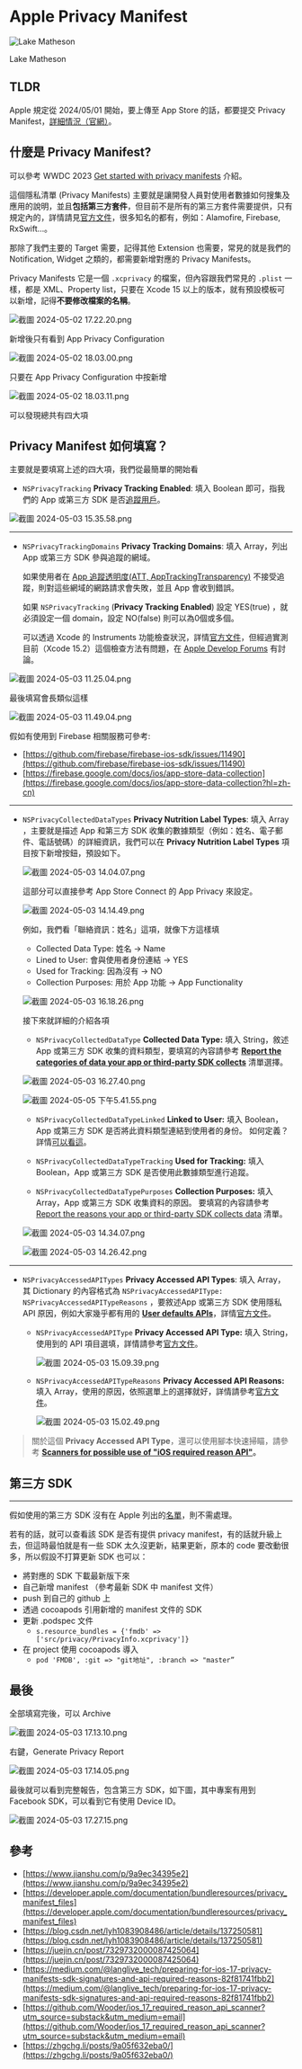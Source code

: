 # Apple Privacy Manifest


![Lake Matheson](https://github.com/chengyang1380/ProgrammingNotes/blob/main/Images/Apple%20Privacy%20Manifest/IMG_0687.jpg?raw=true)

Lake Matheson

## TLDR

Apple 規定從 2024/05/01 開始，要上傳至 App Store 的話，都要提交 Privacy Manifest，[詳細情況（官網）](https://developer.apple.com/documentation/bundleresources/privacy_manifest_files/adding_a_privacy_manifest_to_your_app_or_third-party_sdk)。

## 什麼是 Privacy Manifest?

可以參考 WWDC 2023 [Get started with privacy manifests](https://developer.apple.com/videos/play/wwdc2023/10060) 介紹。

這個隱私清單 (Privacy Manifests) 主要就是讓開發人員對使用者數據如何搜集及應用的說明，並且**包括第三方套件**，但目前不是所有的第三方套件需要提供，只有規定內的，詳情請見[官方文件](https://developer.apple.com/support/third-party-SDK-requirements/)，很多知名的都有，例如：Alamofire, Firebase, RxSwift…。

那除了我們主要的 Target 需要，記得其他 Extension 也需要，常見的就是我們的 Notification, Widget 之類的，都需要新增對應的 Privacy Manifests。

Privacy Manifests 它是一個 `.xcprivacy` 的檔案，但內容跟我們常見的 `.plist` 一樣，都是 XML、Property list，只要在 Xcode 15 以上的版本，就有預設模板可以新增，記得**不要修改檔案的名稱**。

![截圖 2024-05-02 17.22.20.png](https://github.com/chengyang1380/ProgrammingNotes/blob/main/Images/Apple%20Privacy%20Manifest/%25E6%2588%25AA%25E5%259C%2596_2024-05-02_17.22.20.png?raw=true)

新增後只有看到 App Privacy Configuration

![截圖 2024-05-02 18.03.00.png](https://github.com/chengyang1380/ProgrammingNotes/blob/main/Images/Apple%20Privacy%20Manifest/%25E6%2588%25AA%25E5%259C%2596_2024-05-02_18.03.00.png?raw=true)

只要在 App Privacy Configuration 中按新增

![截圖 2024-05-02 18.03.11.png](https://github.com/chengyang1380/ProgrammingNotes/blob/main/Images/Apple%20Privacy%20Manifest/%25E6%2588%25AA%25E5%259C%2596_2024-05-02_18.03.11.png?raw=true)

可以發現總共有四大項

## Privacy Manifest 如何填寫？

主要就是要填寫上述的四大項，我們從最簡單的開始看

- `NSPrivacyTracking` **Privacy Tracking Enabled**:
填入 Boolean 即可，指我們的 App 或第三方 SDK 是否[追蹤用戶](https://developer.apple.com/app-store/user-privacy-and-data-use/)。
    
![截圖 2024-05-03 15.35.58.png](https://github.com/chengyang1380/ProgrammingNotes/blob/main/Images/Apple%20Privacy%20Manifest/%25E6%2588%25AA%25E5%259C%2596_2024-05-03_15.35.58.png?raw=true)
    

---

- `NSPrivacyTrackingDomains` **Privacy Tracking Domains**:
填入 Array<String>，列出 App 或第三方 SDK 參與追蹤的網域。

    如果使用者在 [App 追蹤透明度(ATT, AppTrackingTransparency)](https://developer.apple.com/documentation/apptrackingtransparency) 不接受追蹤，則對這些網域的網路請求會失敗，並且 App 會收到錯誤。

    如果 `NSPrivacyTracking` (**Privacy Tracking Enabled**) 設定 YES(true) ，就必須設定一個 domain，設定 NO(false) 則可以為0個或多個。

    可以透過 Xcode 的 Instruments 功能檢查狀況，詳情[官方文件](https://developer.apple.com/documentation/xcode/detecting-when-your-app-contacts-domains-that-may-be-profiling-users)，但經過實測目前（Xcode 15.2）這個檢查方法有問題，在 [Apple Develop Forums](https://forums.developer.apple.com/forums/thread/744659) 有討論。
    
![截圖 2024-05-03 11.25.04.png](https://github.com/chengyang1380/ProgrammingNotes/blob/main/Images/Apple%20Privacy%20Manifest/%25E6%2588%25AA%25E5%259C%2596_2024-05-03_11.25.04.png?raw=true)

最後填寫會長類似這樣

![截圖 2024-05-03 11.49.04.png](https://github.com/chengyang1380/ProgrammingNotes/blob/main/Images/Apple%20Privacy%20Manifest/%25E6%2588%25AA%25E5%259C%2596_2024-05-03_11.49.04.png?raw=true)

假如有使用到 Firebase 相關服務可參考:
- [https://github.com/firebase/firebase-ios-sdk/issues/11490](https://github.com/firebase/firebase-ios-sdk/issues/11490)
- [https://firebase.google.com/docs/ios/app-store-data-collection](https://firebase.google.com/docs/ios/app-store-data-collection?hl=zh-cn)

---

- `NSPrivacyCollectedDataTypes` **Privacy Nutrition Label Types**:
填入 Array<Dictionary> ，主要就是描述 App 和第三方 SDK 收集的數據類型（例如：姓名、電子郵件、電話號碼）的詳細資訊，我們可以在 **Privacy Nutrition Label Types** 項目按下新增按鈕，預設如下。
    
    ![截圖 2024-05-03 14.04.07.png](https://github.com/chengyang1380/ProgrammingNotes/blob/main/Images/Apple%20Privacy%20Manifest/%25E6%2588%25AA%25E5%259C%2596_2024-05-03_14.04.07.png?raw=true)
    
    這部分可以直接參考 App Store Connect 的 App Privacy 來設定。
    
    ![截圖 2024-05-03 14.14.49.png](https://github.com/chengyang1380/ProgrammingNotes/blob/main/Images/Apple%20Privacy%20Manifest/%25E6%2588%25AA%25E5%259C%2596_2024-05-03_14.14.49.png?raw=true)
    
    例如，我們看「聯絡資訊：姓名」這項，就像下方這樣填
    
    - Collected Data Type: 姓名 → Name
    - Lined to User: 會與使用者身份連結 → YES
    - Used for Tracking: 因為沒有 → NO
    - Collection Purposes: 用於 App 功能 → App Functionality
    
    ![截圖 2024-05-03 16.18.26.png](https://github.com/chengyang1380/ProgrammingNotes/blob/main/Images/Apple%20Privacy%20Manifest/%25E6%2588%25AA%25E5%259C%2596_2024-05-03_16.18.26.png?raw=true)
    
    接下來就詳細的介紹各項
    
    - `NSPrivacyCollectedDataType` **Collected Data Type:**
    填入 String，敘述 App 或第三方 SDK 收集的資料類型，要填寫的內容請參考 **[Report the categories of data your app or third-party SDK collects](https://developer.apple.com/documentation/bundleresources/privacy_manifest_files/describing_data_use_in_privacy_manifests#4250555)** 清單選擇。
    
    ![截圖 2024-05-03 16.27.40.png](https://github.com/chengyang1380/ProgrammingNotes/blob/main/Images/Apple%20Privacy%20Manifest/%25E6%2588%25AA%25E5%259C%2596_2024-05-03_16.27.40.png?raw=true)
    
    ![截圖 2024-05-05 下午5.41.55.png](https://github.com/chengyang1380/ProgrammingNotes/blob/main/Images/Apple%20Privacy%20Manifest/%25E6%2588%25AA%25E5%259C%2596_2024-05-05_%25E4%25B8%258B%25E5%258D%25885.41.55.png?raw=true)
    
    - `NSPrivacyCollectedDataTypeLinked` **Linked to User:**
    填入 Boolean，App 或第三方 SDK 是否將此資料類型連結到使用者的身份。 如何定義？詳情[可以看這](https://developer.apple.com/app-store/app-privacy-details/#linked-data)。

    - `NSPrivacyCollectedDataTypeTracking` **Used for Tracking:**
    填入 Boolean，App 或第三方 SDK 是否使用此數據類型進行追蹤。

    - `NSPrivacyCollectedDataTypePurposes` **Collection Purposes:**
    填入 Array<String>，App 或第三方 SDK 收集資料的原因。 要填寫的內容請參考 [Report the reasons your app or third-party SDK collects data](https://developer.apple.com/documentation/bundleresources/privacy_manifest_files/describing_data_use_in_privacy_manifests#4250556) 清單。
        
    ![截圖 2024-05-03 14.34.07.png](https://raw.githubusercontent.com/chengyang1380/ProgrammingNotes/main/Images/Apple%20Privacy%20Manifest/%25E6%2588%25AA%25E5%259C%2596_2024-05-03_14.04.07.png)
        
    ![截圖 2024-05-03 14.26.42.png](https://raw.githubusercontent.com/chengyang1380/ProgrammingNotes/main/Images/Apple%20Privacy%20Manifest/%25E6%2588%25AA%25E5%259C%2596_2024-05-03_14.26.42.png)
        

---

- `NSPrivacyAccessedAPITypes` **Privacy Accessed API Types**:
填入 Array<Dictionary>，其 Dictionary 的內容格式為 `NSPrivacyAccessedAPIType: NSPrivacyAccessedAPITypeReasons` ，要敘述App 或第三方 SDK 使用隱私 API 原因，例如大家幾乎都有用的 **[User defaults APIs](https://developer.apple.com/documentation/bundleresources/privacy_manifest_files/describing_use_of_required_reason_api#4278401)**，詳情[官方文件](https://developer.apple.com/documentation/bundleresources/privacy_manifest_files/describing_use_of_required_reason_api)。

    - `NSPrivacyAccessedAPIType` **Privacy Accessed API Type:**
    填入 String，使用到的 API 項目選填，詳情請參考[官方文件](https://developer.apple.com/documentation/bundleresources/privacy_manifest_files/describing_use_of_required_reason_api)。
        
        ![截圖 2024-05-03 15.09.39.png](https://raw.githubusercontent.com/chengyang1380/ProgrammingNotes/main/Images/Apple%20Privacy%20Manifest/%25E6%2588%25AA%25E5%259C%2596_2024-05-03_15.09.39.png)
        
    - `NSPrivacyAccessedAPITypeReasons` **Privacy Accessed API Reasons:**
    填入 Array<String>，使用的原因，依照選單上的選擇就好，詳情請參考[官方文件](https://developer.apple.com/documentation/bundleresources/privacy_manifest_files/describing_use_of_required_reason_api)。
        
        ![截圖 2024-05-03 15.02.49.png](https://raw.githubusercontent.com/chengyang1380/ProgrammingNotes/main/Images/Apple%20Privacy%20Manifest/%25E6%2588%25AA%25E5%259C%2596_2024-05-03_15.02.49.png)
        

> 關於這個 **Privacy Accessed API Type**，還可以使用腳本快速掃瞄，請參考 **[Scanners for possible use of "iOS required reason API"](https://github.com/Wooder/ios_17_required_reason_api_scanner?utm_source=substack&utm_medium=email)。**
> 

## 第三方 SDK

---

假如使用的第三方 SDK 沒有在 Apple 列出的[名單](https://developer.apple.com/support/third-party-SDK-requirements/)，則不需處理。

若有的話，就可以查看該 SDK 是否有提供 privacy manifest，有的話就升級上去，但這時最怕就是有一些 SDK 太久沒更新，結果更新，原本的 code 要改動很多，所以假設不打算更新 SDK 也可以：

- 將對應的 SDK 下載最新版下來
- 自己新增 manifest （參考最新 SDK 中 manifest 文件）
- push 到自己的 github 上
- 透過 cocoapods 引用新增的 manifest 文件的 SDK
- 更新 .podspec 文件
    - `s.resource_bundles = {'fmdb' => ['src/privacy/PrivacyInfo.xcprivacy']}`
- 在 project 使用 cocoapods 導入
    - `pod 'FMDB', :git => "git地址", :branch => "master”`

## 最後

全部填寫完後，可以 Archive

![截圖 2024-05-03 17.13.10.png](https://raw.githubusercontent.com/chengyang1380/ProgrammingNotes/main/Images/Apple%20Privacy%20Manifest/%25E6%2588%25AA%25E5%259C%2596_2024-05-03_17.13.10.png)

右鍵，Generate Privacy Report

![截圖 2024-05-03 17.14.05.png](https://raw.githubusercontent.com/chengyang1380/ProgrammingNotes/main/Images/Apple%20Privacy%20Manifest/%25E6%2588%25AA%25E5%259C%2596_2024-05-03_17.14.05.png)

最後就可以看到完整報告，包含第三方 SDK，如下圖，其中專案有用到 Facebook SDK，可以看到它有使用 Device ID。

![截圖 2024-05-03 17.27.15.png](https://raw.githubusercontent.com/chengyang1380/ProgrammingNotes/main/Images/Apple%20Privacy%20Manifest/%25E6%2588%25AA%25E5%259C%2596_2024-05-03_17.27.15.png)

## 參考

- [https://www.jianshu.com/p/9a9ec34395e2](https://www.jianshu.com/p/9a9ec34395e2)
- [https://developer.apple.com/documentation/bundleresources/privacy_manifest_files](https://developer.apple.com/documentation/bundleresources/privacy_manifest_files)
- [https://blog.csdn.net/lyh1083908486/article/details/137250581](https://blog.csdn.net/lyh1083908486/article/details/137250581)
- [https://juejin.cn/post/7329732000087425064](https://juejin.cn/post/7329732000087425064)
- [https://medium.com/@langlive_tech/preparing-for-ios-17-privacy-manifests-sdk-signatures-and-api-required-reasons-82f81741fbb2](https://medium.com/@langlive_tech/preparing-for-ios-17-privacy-manifests-sdk-signatures-and-api-required-reasons-82f81741fbb2)
- [https://github.com/Wooder/ios_17_required_reason_api_scanner?utm_source=substack&utm_medium=email](https://github.com/Wooder/ios_17_required_reason_api_scanner?utm_source=substack&utm_medium=email)
- [https://zhgchg.li/posts/9a05f632eba0/](https://zhgchg.li/posts/9a05f632eba0/)